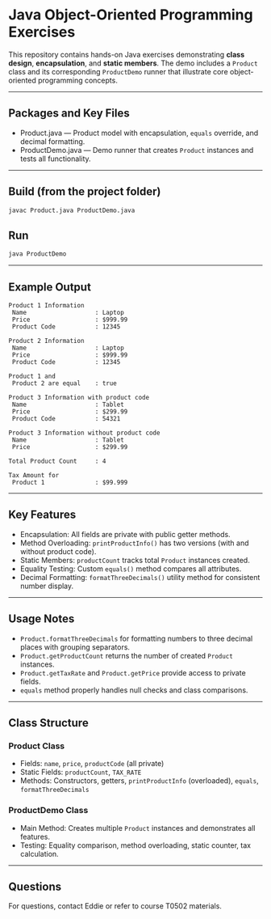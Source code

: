 
# Java Object-Oriented Programming Exercises

This repository contains hands-on Java exercises demonstrating **class design**, **encapsulation**, and **static members**. The demo includes a `Product` class and its corresponding `ProductDemo` runner that illustrate core object-oriented programming concepts.

---

## Packages and Key Files

- Product.java — Product model with encapsulation, `equals` override, and decimal formatting.
- ProductDemo.java — Demo runner that creates `Product` instances and tests all functionality.

---

## Build (from the project folder)

```sh
javac Product.java ProductDemo.java
```

## Run

```sh
java ProductDemo
```

---

## Example Output

```text
Product 1 Information
 Name                   : Laptop
 Price                  : $999.99
 Product Code           : 12345

Product 2 Information
 Name                   : Laptop
 Price                  : $999.99
 Product Code           : 12345

Product 1 and
 Product 2 are equal    : true

Product 3 Information with product code
 Name                   : Tablet
 Price                  : $299.99
 Product Code           : 54321

Product 3 Information without product code
 Name                   : Tablet
 Price                  : $299.99

Total Product Count     : 4

Tax Amount for
 Product 1              : $99.999
```

---

## Key Features

- Encapsulation: All fields are private with public getter methods.
- Method Overloading: `printProductInfo()` has two versions (with and without product code).
- Static Members: `productCount` tracks total `Product` instances created.
- Equality Testing: Custom `equals()` method compares all attributes.
- Decimal Formatting: `formatThreeDecimals()` utility method for consistent number display.

---

## Usage Notes

- `Product.formatThreeDecimals` for formatting numbers to three decimal places with grouping separators.
- `Product.getProductCount` returns the number of created `Product` instances.
- `Product.getTaxRate` and `Product.getPrice` provide access to private fields.
- `equals` method properly handles null checks and class comparisons.

---

## Class Structure

### Product Class
- Fields: `name`, `price`, `productCode` (all private)
- Static Fields: `productCount`, `TAX_RATE`
- Methods: Constructors, getters, `printProductInfo` (overloaded), `equals`, `formatThreeDecimals`

### ProductDemo Class
- Main Method: Creates multiple `Product` instances and demonstrates all features.
- Testing: Equality comparison, method overloading, static counter, tax calculation.

---

## Questions
For questions, contact Eddie or refer to course T0502 materials.
